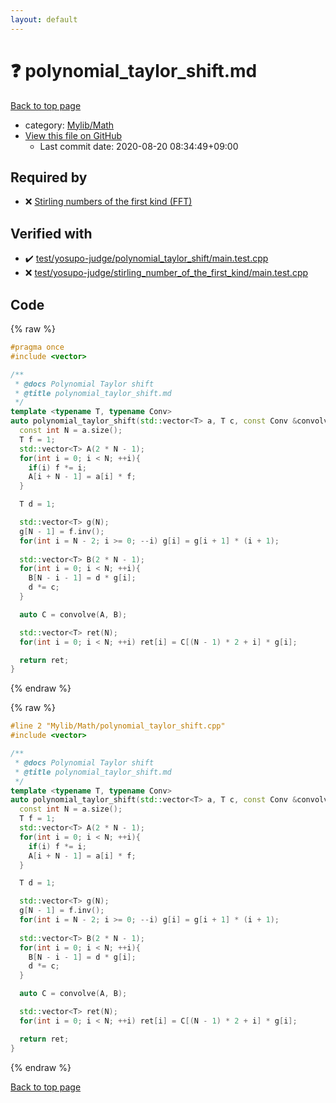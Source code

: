 ```yaml
---
layout: default
---
```


<!-- mathjax config similar to math.stackexchange -->
<script type="text/javascript" async
  src="https://cdnjs.cloudflare.com/ajax/libs/mathjax/2.7.5/MathJax.js?config=TeX-MML-AM_CHTML">
</script>
<script type="text/x-mathjax-config">
  MathJax.Hub.Config({
    TeX: { equationNumbers: { autoNumber: "AMS" }},
    tex2jax: {
      inlineMath: [ ['$','$'] ],
      processEscapes: true
    },
    "HTML-CSS": { matchFontHeight: false },
    displayAlign: "left",
    displayIndent: "2em"
  });
</script>

<script type="text/javascript" src="https://cdnjs.cloudflare.com/ajax/libs/jquery/3.4.1/jquery.min.js"></script>
<script src="https://cdn.jsdelivr.net/npm/jquery-balloon-js@1.1.2/jquery.balloon.min.js" integrity="sha256-ZEYs9VrgAeNuPvs15E39OsyOJaIkXEEt10fzxJ20+2I=" crossorigin="anonymous"></script>
<script type="text/javascript" src="../../../assets/js/copy-button.js"></script>
<link rel="stylesheet" href="../../../assets/css/copy-button.css" />


# :question: polynomial_taylor_shift.md

<a href="../../../index.html">Back to top page</a>

* category: <a href="../../../index.html#c20232aa0a6a3c1c77a782d17f007d0b">Mylib/Math</a>
* <a href="{{ site.github.repository_url }}/blob/master/Mylib/Math/polynomial_taylor_shift.cpp">View this file on GitHub</a>
    - Last commit date: 2020-08-20 08:34:49+09:00




## Required by

* :x: <a href="../Combinatorics/stirling_number_first_fft.cpp.html">Stirling numbers of the first kind (FFT)</a>


## Verified with

* :heavy_check_mark: <a href="../../../verify/test/yosupo-judge/polynomial_taylor_shift/main.test.cpp.html">test/yosupo-judge/polynomial_taylor_shift/main.test.cpp</a>
* :x: <a href="../../../verify/test/yosupo-judge/stirling_number_of_the_first_kind/main.test.cpp.html">test/yosupo-judge/stirling_number_of_the_first_kind/main.test.cpp</a>


## Code

<a id="unbundled"></a>
{% raw %}
```cpp
#pragma once
#include <vector>

/**
 * @docs Polynomial Taylor shift
 * @title polynomial_taylor_shift.md
 */
template <typename T, typename Conv>
auto polynomial_taylor_shift(std::vector<T> a, T c, const Conv &convolve){
  const int N = a.size();
  T f = 1;
  std::vector<T> A(2 * N - 1);
  for(int i = 0; i < N; ++i){
    if(i) f *= i;
    A[i + N - 1] = a[i] * f;
  }

  T d = 1;

  std::vector<T> g(N);
  g[N - 1] = f.inv();
  for(int i = N - 2; i >= 0; --i) g[i] = g[i + 1] * (i + 1);
  
  std::vector<T> B(2 * N - 1);
  for(int i = 0; i < N; ++i){
    B[N - i - 1] = d * g[i];
    d *= c;
  }

  auto C = convolve(A, B);

  std::vector<T> ret(N);
  for(int i = 0; i < N; ++i) ret[i] = C[(N - 1) * 2 + i] * g[i];

  return ret;
}


```
{% endraw %}

<a id="bundled"></a>
{% raw %}
```cpp
#line 2 "Mylib/Math/polynomial_taylor_shift.cpp"
#include <vector>

/**
 * @docs Polynomial Taylor shift
 * @title polynomial_taylor_shift.md
 */
template <typename T, typename Conv>
auto polynomial_taylor_shift(std::vector<T> a, T c, const Conv &convolve){
  const int N = a.size();
  T f = 1;
  std::vector<T> A(2 * N - 1);
  for(int i = 0; i < N; ++i){
    if(i) f *= i;
    A[i + N - 1] = a[i] * f;
  }

  T d = 1;

  std::vector<T> g(N);
  g[N - 1] = f.inv();
  for(int i = N - 2; i >= 0; --i) g[i] = g[i + 1] * (i + 1);
  
  std::vector<T> B(2 * N - 1);
  for(int i = 0; i < N; ++i){
    B[N - i - 1] = d * g[i];
    d *= c;
  }

  auto C = convolve(A, B);

  std::vector<T> ret(N);
  for(int i = 0; i < N; ++i) ret[i] = C[(N - 1) * 2 + i] * g[i];

  return ret;
}


```
{% endraw %}

<a href="../../../index.html">Back to top page</a>

